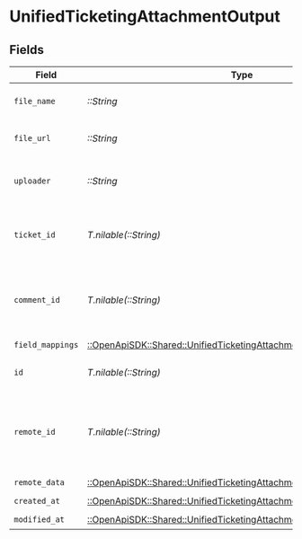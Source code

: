 # UnifiedTicketingAttachmentOutput


## Fields

| Field                                                                                                                                       | Type                                                                                                                                        | Required                                                                                                                                    | Description                                                                                                                                 |
| ------------------------------------------------------------------------------------------------------------------------------------------- | ------------------------------------------------------------------------------------------------------------------------------------------- | ------------------------------------------------------------------------------------------------------------------------------------------- | ------------------------------------------------------------------------------------------------------------------------------------------- |
| `file_name`                                                                                                                                 | *::String*                                                                                                                                  | :heavy_check_mark:                                                                                                                          | The file name of the attachment                                                                                                             |
| `file_url`                                                                                                                                  | *::String*                                                                                                                                  | :heavy_check_mark:                                                                                                                          | The file url of the attachment                                                                                                              |
| `uploader`                                                                                                                                  | *::String*                                                                                                                                  | :heavy_check_mark:                                                                                                                          | The uploader's UUID of the attachment                                                                                                       |
| `ticket_id`                                                                                                                                 | *T.nilable(::String)*                                                                                                                       | :heavy_minus_sign:                                                                                                                          | The UUID of the ticket the attachment is tied to                                                                                            |
| `comment_id`                                                                                                                                | *T.nilable(::String)*                                                                                                                       | :heavy_minus_sign:                                                                                                                          | The UUID of the comment the attachment is tied to                                                                                           |
| `field_mappings`                                                                                                                            | [::OpenApiSDK::Shared::UnifiedTicketingAttachmentOutputFieldMappings](../../models/shared/unifiedticketingattachmentoutputfieldmappings.md) | :heavy_check_mark:                                                                                                                          | N/A                                                                                                                                         |
| `id`                                                                                                                                        | *T.nilable(::String)*                                                                                                                       | :heavy_minus_sign:                                                                                                                          | The UUID of the attachment                                                                                                                  |
| `remote_id`                                                                                                                                 | *T.nilable(::String)*                                                                                                                       | :heavy_minus_sign:                                                                                                                          | The id of the attachment in the context of the 3rd Party                                                                                    |
| `remote_data`                                                                                                                               | [::OpenApiSDK::Shared::UnifiedTicketingAttachmentOutputRemoteData](../../models/shared/unifiedticketingattachmentoutputremotedata.md)       | :heavy_check_mark:                                                                                                                          | N/A                                                                                                                                         |
| `created_at`                                                                                                                                | [::OpenApiSDK::Shared::UnifiedTicketingAttachmentOutputCreatedAt](../../models/shared/unifiedticketingattachmentoutputcreatedat.md)         | :heavy_check_mark:                                                                                                                          | N/A                                                                                                                                         |
| `modified_at`                                                                                                                               | [::OpenApiSDK::Shared::UnifiedTicketingAttachmentOutputModifiedAt](../../models/shared/unifiedticketingattachmentoutputmodifiedat.md)       | :heavy_check_mark:                                                                                                                          | N/A                                                                                                                                         |